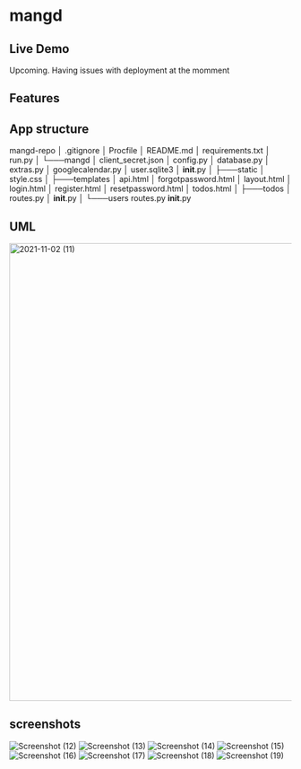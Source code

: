 # mangd

## Live Demo
Upcoming. Having issues with deployment at the momment

## Features

## App structure

mangd-repo
│   .gitignore
│   Procfile
│   README.md
│   requirements.txt
│   run.py
│
└───mangd
    │   client_secret.json
    │   config.py
    │   database.py
    │   extras.py
    │   googlecalendar.py
    │   user.sqlite3
    │   __init__.py
    │
    ├───static
    │       style.css
    │
    ├───templates
    │       api.html
    │       forgotpassword.html
    │       layout.html
    │       login.html
    │       register.html
    │       resetpassword.html
    │       todos.html
    │
    ├───todos
    │       routes.py
    │       __init__.py
    │
    └───users
            routes.py
            __init__.py
          
## UML
<img width="816" alt="2021-11-02 (11)" src="https://user-images.githubusercontent.com/92554847/146624827-f699f878-0504-41dc-bcc2-108d5e1559ee.png">


## screenshots


![Screenshot (12)](https://user-images.githubusercontent.com/92554847/146624834-5a89fba9-be6f-4f2b-a27b-c62fbed96b8d.png)
![Screenshot (13)](https://user-images.githubusercontent.com/92554847/146624835-a19fa52f-66b8-45f3-9d36-0ee4d09f2974.png)
![Screenshot (14)](https://user-images.githubusercontent.com/92554847/146624843-84ccca8d-317c-46e7-8a33-0147b29c41bc.png)
![Screenshot (15)](https://user-images.githubusercontent.com/92554847/146624844-58b455e3-6a52-469e-ba08-86cacfec0749.png)
![Screenshot (16)](https://user-images.githubusercontent.com/92554847/146624846-69a58210-106e-4b43-90de-438e403056ab.png)
![Screenshot (17)](https://user-images.githubusercontent.com/92554847/146624849-a05e160c-f48a-4a21-a255-022568fd1fb8.png)
![Screenshot (18)](https://user-images.githubusercontent.com/92554847/146624851-ce9ab88e-0b8e-4c1d-a18d-80b96d57fd8b.png)
![Screenshot (19)](https://user-images.githubusercontent.com/92554847/146624852-d4df5a08-40ed-46fb-bd5a-471bd74bb2a9.png)
